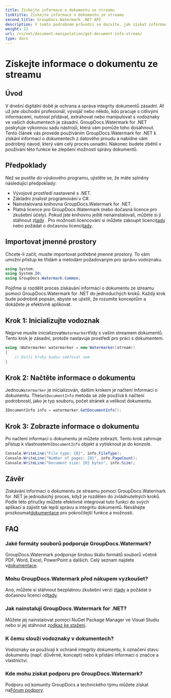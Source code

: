 ```yaml
---
title: Získejte informace o dokumentu ze streamu
linktitle: Získejte informace o dokumentu ze streamu
second_title: GroupDocs.Watermark .NET API
description: V tomto podrobném průvodci se dozvíte, jak získat informace o dokumentu ze streamu pomocí GroupDocs.Watermark for .NET. Vaše možnosti správy dokumentů bez námahy.
weight: 12
url: /cs/net/document-manipulation/get-document-info-stream/
type: docs
---
```

# Získejte informace o dokumentu ze streamu

## Úvod
V dnešní digitální době je ochrana a správa integrity dokumentů zásadní. Ať už jste obchodní profesionál, vývojář nebo někdo, kdo pracuje s citlivými informacemi, nutnost přidávat, extrahovat nebo manipulovat s vodoznaky ve vašich dokumentech je zásadní. GroupDocs.Watermark for .NET poskytuje výkonnou sadu nástrojů, která vám pomůže toho dosáhnout. Tento článek vás provede používáním GroupDocs.Watermark for .NET k získání informací o dokumentech z datového proudu a nabídne vám podrobný návod, který vám celý proces usnadní. Nakonec budete zběhlí v používání této funkce ke zlepšení možností správy dokumentů.
## Předpoklady
Než se pustíte do výukového programu, ujistěte se, že máte splněny následující předpoklady:
- Vývojové prostředí nastavené s .NET.
- Základní znalost programování v C#.
- Nainstalovaná knihovna GroupDocs.Watermark for .NET.
- Platná licence pro GroupDocs.Watermark (nebo dočasná licence pro zkušební účely).
 Pokud jste knihovnu ještě nenainstalovali, můžete si ji stáhnout z[tady](https://releases.groupdocs.com/Watermark/net/) . Pro možnosti licencování si můžete zakoupit licenci[tady](https://purchase.groupdocs.com/buy) nebo požádat o dočasnou licenci[tady](https://purchase.groupdocs.com/temporary-license/).
## Importovat jmenné prostory
Chcete-li začít, musíte importovat potřebné jmenné prostory. To vám umožní přístup ke třídám a metodám požadovaným pro správu vodoznaku.
```csharp
using System;
using System.IO;
using GroupDocs.Watermark.Common;
```
Pojďme si rozdělit proces získávání informací o dokumentu ze streamu pomocí GroupDocs.Watermark for .NET do jednoduchých kroků. Každý krok bude podrobně popsán, abyste se ujistili, že rozumíte konceptům a dokážete je efektivně aplikovat.
## Krok 1: Inicializujte vodoznak
 Nejprve musíte inicializovat`Watermarker`třídy s vaším streamem dokumentů. Tento krok je zásadní, protože nastavuje prostředí pro práci s dokumentem.
```csharp
using (Watermarker watermarker = new Watermarker(stream))
{
    // Další kroky budou směřovat sem
}
```
## Krok 2: Načtěte informace o dokumentu
 Jednou`Watermarker` je inicializován, dalším krokem je načtení informací o dokumentu. The`GetDocumentInfo` metoda se zde používá k načtení podrobností, jako je typ souboru, počet stránek a velikost dokumentu.
```csharp
IDocumentInfo info = watermarker.GetDocumentInfo();
```
## Krok 3: Zobrazte informace o dokumentu
 Po načtení informací o dokumentu je můžete zobrazit. Tento krok zahrnuje přístup k vlastnostem`IDocumentInfo` objekt a vytisknout je do konzole.
```csharp
Console.WriteLine("File type: {0}", info.FileType);
Console.WriteLine("Number of pages: {0}", info.PageCount);
Console.WriteLine("Document size: {0} bytes", info.Size);
```

## Závěr
 Získávání informací o dokumentu ze streamu pomocí GroupDocs.Watermark for .NET je jednoduchý proces, když je rozdělen do zvládnutelných kroků. Podle této příručky můžete efektivně integrovat tuto funkci do svých aplikací a zajistit tak lepší správu a integritu dokumentů. Neváhejte prozkoumat[dokumentace](https://tutorials.groupdocs.com/Watermark/net/) pro pokročilejší funkce a možnosti.
## FAQ
### Jaké formáty souborů podporuje GroupDocs.Watermark?
 GroupDocs.Watermark podporuje širokou škálu formátů souborů včetně PDF, Word, Excel, PowerPoint a dalších. Celý seznam najdete v[dokumentace](https://tutorials.groupdocs.com/Watermark/net/).
### Mohu GroupDocs.Watermark před nákupem vyzkoušet?
 Ano, můžete si stáhnout bezplatnou zkušební verzi z[tady](https://releases.groupdocs.com/) a požádat o dočasnou licenci od[tady](https://purchase.groupdocs.com/temporary-license/).
### Jak nainstaluji GroupDocs.Watermark for .NET?
 Můžete jej nainstalovat pomocí NuGet Package Manager ve Visual Studiu nebo si jej stáhnout z[odkaz ke stažení](https://releases.groupdocs.com/Watermark/net/).
### K čemu slouží vodoznaky v dokumentech?
Vodoznaky se používají k ochraně integrity dokumentu, k označení stavu dokumentu (např. důvěrné, koncept) nebo k přidání informací o značce a vlastnictví.
### Kde mohu získat podporu pro GroupDocs.Watermark?
 Podporu od komunity GroupDocs a technického týmu můžete získat na[Fórum podpory](https://forum.groupdocs.com/c/watermark/19).
